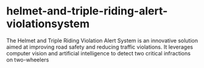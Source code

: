 # helmet-and-triple-riding-alert-violationsystem
The Helmet and Triple Riding Violation Alert System is an innovative solution aimed at improving road safety and reducing traffic violations. It leverages computer vision and artificial intelligence to detect two critical infractions on two-wheelers

